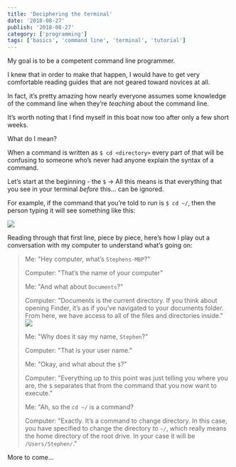 ```yaml
---
title: 'Deciphering the terminal'
date: '2018-08-27'
publish: '2018-08-27'
category: ['programming']
tags: ['basics', 'command line', 'terminal', 'tutorial']
---
```


My goal is to be a competent command line programmer.

I knew that in order to make that happen, I would have to get very comfortable reading guides that are not geared toward novices at all.

In fact, it’s pretty amazing how nearly everyone assumes some knowledge of the command line when they’re _teaching_ about the command line.

It’s worth noting that I find myself in this boat now too after only a few short weeks.

What do I mean?

When a command is written as `$ cd <directory>` every part of that will be confusing to someone who’s never had anyone explain the syntax of a command.

Let’s start at the beginning - the `$` -> All this means is that everything that you see in your terminal _before_ this… can be ignored.

For example, if the command that you’re told to run is `$ cd ~/`, then the person typing it will see something like this:

![](/wp-content/uploads/2018/08/89EEDDFE-7075-4924-A697-7CD996968D49.png)

Reading through that first line, piece by piece, here’s how I play out a conversation with my computer to understand what’s going on:

> Me: "Hey computer, what’s `Stephens-MBP`?"
>
> Computer: "That’s the name of your computer"
>
> Me: "And what about `Documents`?"
>
> Computer: "Documents is the current directory. If you think about opening Finder, it’s as if you’ve navigated to your documents folder. From here, we have access to all of the files and directories inside."
> ![](https://res.cloudinary.com/scweiss1/image/upload/v1593118849/code-comments/deciphering-the-terminal/img1_oyqxli.png)
>
> Me: "Why does it say my name, `Stephen`?"
>
> Computer: "That is your user name."
>
> Me: "Okay, and what about the `$`?"
>
> Computer: "Everything up to this point was just telling you where you are, the `$` separates that from the command that you now want to execute."
>
> Me: "Ah, so the `cd ~/` is a command?
>
> Computer: "Exactly. It’s a command to change directory. In this case, you have specified to change the directory _to_ `~/`, which really means the home directory of the root drive. In your case it will be `/Users/Stephen/`."

More to come...
